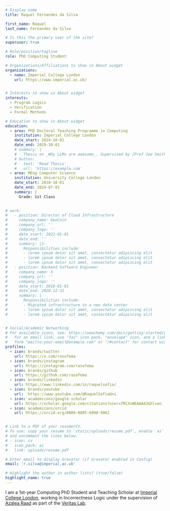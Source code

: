 ```yaml
---
# Display name
title: Raquel Fernandes da Silva

first_name: Raquel
last_name: Fernandes da Silva

# Is this the primary user of the site?
superuser: true

# Role/position/tagline
role: PhD Computing Student

# Organizations/Affiliations to show in About widget
organizations:
  - name: Imperial College London
    url: https://www.imperial.ac.uk/


# Interests to show in About widget
interests:
  - Program Logics
  - Verification
  - Formal Methods

# Education to show in About widget
education:
  - area: PhD Doctoral Teaching Programme in Computing
    institution: Imperial College London
    date_start: 2024-10-01
    date_end: 2029-10-01
    # summary: |
    #   Thesis on _Why LLMs are awesome_. Supervised by [Prof Joe Smith](https://example.com). Presented papers at 5 IEEE conferences with the contributions being published in 2 Springer journals.
    # button:
    #   text: 'Read Thesis'
    #   url: 'https://example.com'
  - area: MEng Computer Science
    institution: University College London
    date_start: 2010-10-01
    date_end: 2024-07-01
    summary: |
      Grade: 1st Class
 

# work:
#   - position: Director of Cloud Infrastructure
#     company_name: GenCoin
#     company_url: ''
#     company_logo: ''
#     date_start: 2021-01-01
#     date_end: ''
#     summary: |2-
#       Responsibilities include:
#       - lorem ipsum dolor sit amet, consectetur adipiscing elit
#       - lorem ipsum dolor sit amet, consectetur adipiscing elit
#       - lorem ipsum dolor sit amet, consectetur adipiscing elit
#   - position: Backend Software Engineer
#     company_name: X
#     company_url: ''
#     company_logo: ''
#     date_start: 2016-01-01
#     date_end: 2020-12-31
#     summary: |
#       Responsibilities include:
#       - Migrated infrastructure to a new data center
#       - lorem ipsum dolor sit amet, consectetur adipiscing elit
#       - lorem ipsum dolor sit amet, consectetur adipiscing elit


# Social/Academic Networking
# For available icons, see: https://wowchemy.com/docs/getting-started/page-builder/#icons
#   For an email link, use "fas" icon pack, "envelope" icon, and a link in the
#   form "mailto:your-email@example.com" or "/#contact" for contact widget.
profiles:
  - icon: brands/twitter
    url: https://x.com/rasofema
  - icon: brands/instagram
    url: https://instagram.com/rasofema
  - icon: brands/github
    url: https://github.com/rasofema
  - icon: brands/linkedin
    url: https://www.linkedin.com/in/raquelsofia/
  - icon: brands/youtube
    url:  https://www.youtube.com/@RaquelSofiaUni
  - icon: academicons/google-scholar
    url: https://scholar.google.com/citations?user=fRCXsWEAAAAJ&hl=en
  - icon: academicons/orcid
    url: https://orcid.org/0009-0005-6990-9962


# Link to a PDF of your resume/CV.
# To use: copy your resume to `static/uploads/resume.pdf`, enable `ai` icons in `params.toml`,
# and uncomment the lines below.
# - icon: cv
#   icon_pack: ai
#   link: uploads/resume.pdf

# Enter email to display Gravatar (if Gravatar enabled in Config)
email: 'r.silva@imperial.ac.uk'

# Highlight the author in author lists? (true/false)
highlight_name: true
---
```


I am a 1st-year Computing PhD Student and Teaching Scholar at [Imperial College London](https://www.imperial.ac.uk/), working in Incorrectness Logic under the supervision of [Azalea Raad](https://www.soundandcomplete.org/) as part of the [Veritas Lab](https://www.soundandcomplete.org/veritas.html).